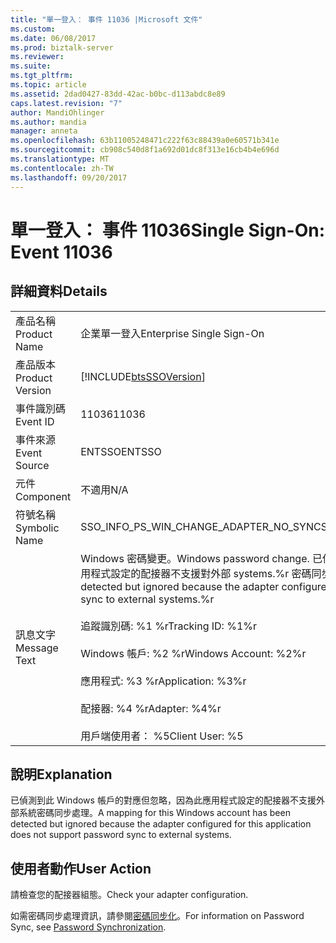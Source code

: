 ```yaml
---
title: "單一登入： 事件 11036 |Microsoft 文件"
ms.custom: 
ms.date: 06/08/2017
ms.prod: biztalk-server
ms.reviewer: 
ms.suite: 
ms.tgt_pltfrm: 
ms.topic: article
ms.assetid: 2dad0427-83dd-42ac-b0bc-d113abdc8e89
caps.latest.revision: "7"
author: MandiOhlinger
ms.author: mandia
manager: anneta
ms.openlocfilehash: 63b11005248471c222f63c88439a0e60571b341e
ms.sourcegitcommit: cb908c540d8f1a692d01dc8f313e16cb4b4e696d
ms.translationtype: MT
ms.contentlocale: zh-TW
ms.lasthandoff: 09/20/2017
---
```

# <a name="single-sign-on-event-11036"></a><span data-ttu-id="38c99-102">單一登入： 事件 11036</span><span class="sxs-lookup"><span data-stu-id="38c99-102">Single Sign-On: Event 11036</span></span>
## <a name="details"></a><span data-ttu-id="38c99-103">詳細資料</span><span class="sxs-lookup"><span data-stu-id="38c99-103">Details</span></span>  
  
|||  
|-|-|  
|<span data-ttu-id="38c99-104">產品名稱</span><span class="sxs-lookup"><span data-stu-id="38c99-104">Product Name</span></span>|<span data-ttu-id="38c99-105">企業單一登入</span><span class="sxs-lookup"><span data-stu-id="38c99-105">Enterprise Single Sign-On</span></span>|  
|<span data-ttu-id="38c99-106">產品版本</span><span class="sxs-lookup"><span data-stu-id="38c99-106">Product Version</span></span>|[!INCLUDE[btsSSOVersion](../includes/btsssoversion-md.md)]|  
|<span data-ttu-id="38c99-107">事件識別碼</span><span class="sxs-lookup"><span data-stu-id="38c99-107">Event ID</span></span>|<span data-ttu-id="38c99-108">11036</span><span class="sxs-lookup"><span data-stu-id="38c99-108">11036</span></span>|  
|<span data-ttu-id="38c99-109">事件來源</span><span class="sxs-lookup"><span data-stu-id="38c99-109">Event Source</span></span>|<span data-ttu-id="38c99-110">ENTSSO</span><span class="sxs-lookup"><span data-stu-id="38c99-110">ENTSSO</span></span>|  
|<span data-ttu-id="38c99-111">元件</span><span class="sxs-lookup"><span data-stu-id="38c99-111">Component</span></span>|<span data-ttu-id="38c99-112">不適用</span><span class="sxs-lookup"><span data-stu-id="38c99-112">N/A</span></span>|  
|<span data-ttu-id="38c99-113">符號名稱</span><span class="sxs-lookup"><span data-stu-id="38c99-113">Symbolic Name</span></span>|<span data-ttu-id="38c99-114">SSO_INFO_PS_WIN_CHANGE_ADAPTER_NO_SYNC</span><span class="sxs-lookup"><span data-stu-id="38c99-114">SSO_INFO_PS_WIN_CHANGE_ADAPTER_NO_SYNC</span></span>|  
|<span data-ttu-id="38c99-115">訊息文字</span><span class="sxs-lookup"><span data-stu-id="38c99-115">Message Text</span></span>|<span data-ttu-id="38c99-116">Windows 密碼變更。</span><span class="sxs-lookup"><span data-stu-id="38c99-116">Windows password change.</span></span> <span data-ttu-id="38c99-117">已偵測到此 Windows 帳戶的對應，但忽略，因為此應用程式設定的配接器不支援對外部 systems.%r 密碼同步</span><span class="sxs-lookup"><span data-stu-id="38c99-117">A mapping for this Windows account has been detected but ignored because the adapter configured for this application does not support password sync to external systems.%r</span></span><br /><br /> <span data-ttu-id="38c99-118">追蹤識別碼: %1 %r</span><span class="sxs-lookup"><span data-stu-id="38c99-118">Tracking ID: %1%r</span></span><br /><br /> <span data-ttu-id="38c99-119">Windows 帳戶: %2 %r</span><span class="sxs-lookup"><span data-stu-id="38c99-119">Windows Account: %2%r</span></span><br /><br /> <span data-ttu-id="38c99-120">應用程式: %3 %r</span><span class="sxs-lookup"><span data-stu-id="38c99-120">Application: %3%r</span></span><br /><br /> <span data-ttu-id="38c99-121">配接器: %4 %r</span><span class="sxs-lookup"><span data-stu-id="38c99-121">Adapter: %4%r</span></span><br /><br /> <span data-ttu-id="38c99-122">用戶端使用者： %5</span><span class="sxs-lookup"><span data-stu-id="38c99-122">Client User: %5</span></span>|  
  
## <a name="explanation"></a><span data-ttu-id="38c99-123">說明</span><span class="sxs-lookup"><span data-stu-id="38c99-123">Explanation</span></span>  
 <span data-ttu-id="38c99-124">已偵測到此 Windows 帳戶的對應但忽略，因為此應用程式設定的配接器不支援外部系統密碼同步處理。</span><span class="sxs-lookup"><span data-stu-id="38c99-124">A mapping for this Windows account has been detected but ignored because the adapter configured for this application does not support password sync to external systems.</span></span>  
  
## <a name="user-action"></a><span data-ttu-id="38c99-125">使用者動作</span><span class="sxs-lookup"><span data-stu-id="38c99-125">User Action</span></span>  
 <span data-ttu-id="38c99-126">請檢查您的配接器組態。</span><span class="sxs-lookup"><span data-stu-id="38c99-126">Check your adapter configuration.</span></span>  
  
 <span data-ttu-id="38c99-127">如需密碼同步處理資訊，請參閱[密碼同步化](../core/password-synchronization2.md)。</span><span class="sxs-lookup"><span data-stu-id="38c99-127">For information on Password Sync, see [Password Synchronization](../core/password-synchronization2.md).</span></span>